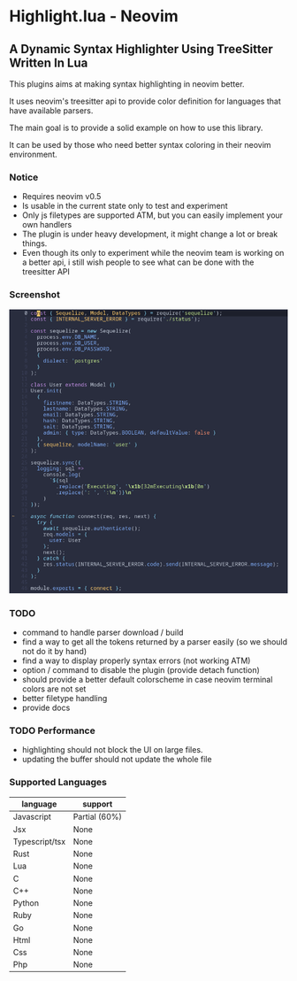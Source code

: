 # Highlight.lua - Neovim
## A Dynamic Syntax Highlighter Using TreeSitter Written In Lua

This plugins aims at making syntax highlighting in neovim better.

It uses neovim's treesitter api to provide color definition for languages that have available parsers.

The main goal is to provide a solid example on how to use this library.

It can be used by those who need better syntax coloring in their neovim environment.

### Notice

- Requires neovim v0.5
- Is usable in the current state only to test and experiment 
- Only js filetypes are supported ATM, but you can easily implement your own handlers
- The plugin is under heavy development, it might change a lot or break things.
- Even though its only to experiment while the neovim team is working on a better api, i still wish people to see what can be done with the treesitter API

### Screenshot

![alt text](.github/highlight.png?raw=true "javascript highlight")

### TODO

- command to handle parser download / build
- find a way to get all the tokens returned by a parser easily (so we should not do it by hand)
- find a way to display properly syntax errors (not working ATM)
- option / command to disable the plugin (provide detach function)
- should provide a better default colorscheme in case neovim terminal colors are not set
- better filetype handling
- provide docs

### TODO Performance

- highlighting should not block the UI on large files.
- updating the buffer should not update the whole file

### Supported Languages
|language|support
|---|---|
|Javascript|Partial (60%)|
|Jsx|None|
|Typescript/tsx|None|
|Rust|None|
|Lua|None|
|C|None|
|C++|None|
|Python|None|
|Ruby|None|
|Go|None|
|Html|None|
|Css|None|
|Php|None|
